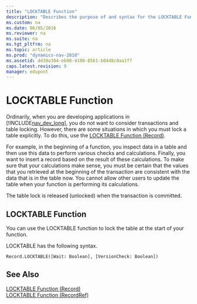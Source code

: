 ```yaml
---
title: "LOCKTABLE Function"
description: "Describes the purpose of and syntax for the LOCKTABLE Function in the Microsoft Dynamics NAV Development Environment."
ms.custom: na
ms.date: 06/05/2016
ms.reviewer: na
ms.suite: na
ms.tgt_pltfrm: na
ms.topic: article
ms.prod: "dynamics-nav-2018"
ms.assetid: dd38a304-eb98-4100-8561-b04d8c0aa1f7
caps.latest.revision: 9
manager: edupont
---
```

# LOCKTABLE Function
Ordinarily, when you are developing applications in [!INCLUDE[nav_dev_long](includes/nav_dev_long_md.md)], you do not want to consider transactions and table locking. However, there are some situations in which you must lock a table explicitly. To do this, use the [LOCKTABLE Function \(Record\)](LOCKTABLE-Function--Record-.md).  
  
 For example, in the beginning of a function, you inspect data in a table and then use this data to perform various checks and calculations. Finally, you want to insert a record based on the result of these calculations. To make sure that your calculations make sense, you must be certain that the values that you retrieved at the beginning of the transaction are consistent with the data that is in the table now. You cannot allow other users to update the table when your function is performing its calculations.  
 
The table lock is released (unlocked) when the transaction is committed.

## LOCKTABLE Function  
 You can use the LOCKTABLE function to lock the table at the start of your function.  
  
 LOCKTABLE has the following syntax.  
  
```  
Record.LOCKTABLE([Wait: Boolean], [VersionCheck: Boolean])
```

## See Also  
 [LOCKTABLE Function \(Record\)](LOCKTABLE-Function--Record-.md)   
 [LOCKTABLE Function \(RecordRef\)](LOCKTABLE-Function--RecordRef-.md)